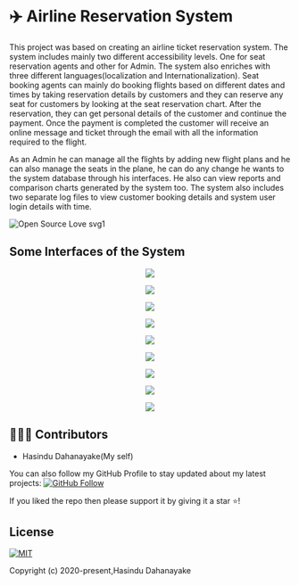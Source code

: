 #  :airplane: Airline Reservation System
This project was based on creating an airline ticket reservation system. The system includes mainly two different accessibility levels. One for seat reservation agents and other for Admin. The system also enriches with three different languages(localization and Internationalization). Seat booking agents can mainly do booking flights based on different dates and times by taking reservation details by customers and they can reserve any seat for customers by looking at the seat reservation chart. After the reservation, they can get personal details of the customer and continue the payment. Once the payment is completed the customer will receive an online message and ticket through the email with all the information required to the flight.

As an Admin he can manage all the flights by adding new flight plans and he can also manage the seats in the plane, he can do any change he wants to the system database through his interfaces. He also can view reports and comparison charts generated by the system too. The system also includes two separate log files to view customer booking details and system user login details with time.

![Open Source Love svg1](https://badges.frapsoft.com/os/v1/open-source.svg?v=103)

## Some Interfaces of the System 

<p align="middle">
  <img src="../master/images/languages.PNG"/>
 </p>
 
 <p align="middle">
  <img src="../master/images/login.PNG"/>
 </p>
 
 
 <p align="middle">
  <img src="../master/images/signup.PNG"/>
 </p>
 
 <p align="middle">
  <img src="../master/images/home.PNG"/>
 </p>
 
 <p align="middle">
  <img src="../master/images/reservationprocess.PNG"/>
 </p>
 
 <p align="middle">
  <img src="../master/images/paymentprocess.PNG"/>
 </p>
 
 <p align="middle">
  <img src="../master/images/passangerpass.PNG"/>
 </p>
 
 <p align="middle">
  <img src="../master/images/adminhome.PNG"/>
 </p>
 
  <p align="middle">
  <img src="../master/images/adminfunctions.PNG"/>
 </p>
 

 ## 👨🏼‍💻 Contributors
 
* Hasindu Dahanayake(My self)


You can also follow my GitHub Profile to stay updated about my latest projects: [![GitHub Follow](https://img.shields.io/badge/Connect-Hasindu1-blue.svg?logo=Github&longCache=true&style=social&label=Follow)](https://github.com/Hasindu1)

If you liked the repo then please support it by giving it a star ⭐!
 
 
 ## License
[![MIT](https://img.shields.io/cocoapods/l/AFNetworking.svg?style=style&label=License&maxAge=2592000)](../master/LICENSE)

Copyright (c) 2020-present,Hasindu Dahanayake

 
 

 
 